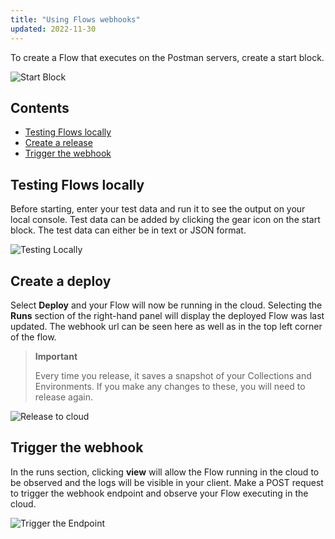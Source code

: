 ```yaml
---
title: "Using Flows webhooks"
updated: 2022-11-30
---
```


To create a Flow that executes on the Postman servers, create a start block.

![Start Block](https://assets.postman.com/postman-labs-docs/cloud-execution/running-flows-on-the-cloud-start.gif)

## Contents

* [Testing Flows locally](#testing-flows-locally)
* [Create a release](#create-a-release)
* [Trigger the webhook](#trigger-the-webhook)

## Testing Flows locally

Before starting, enter your test data and run it to see the output on your local console. Test data can be added by clicking the gear icon on the start block. The test data can either be in text or JSON format.

![Testing Locally](https://assets.postman.com/postman-labs-docs/cloud-execution/running-flows-on-the-cloud-test-data.gif)

## Create a deploy

Select **Deploy** and your Flow will now be running in the cloud. Selecting the **Runs** section of the right-hand panel will display the deployed Flow was last updated. The webhook url can be seen here as well as in the top left corner of the flow.

> **Important**
>
> Every time you release, it saves a snapshot of your Collections and Environments. If you make any changes to these, you will need to release again.

![Release to cloud](https://assets.postman.com/postman-labs-docs/cloud-execution/running-flows-in-the-cloud-create-deploy.gif)

## Trigger the webhook

In the runs section, clicking **view** will allow the Flow running in the cloud to be observed and the logs will be visible in your client. Make a POST request to trigger the webhook endpoint and observe your Flow executing in the cloud.

![Trigger the Endpoint](https://assets.postman.com/postman-labs-docs/cloud-execution/running-in-cloud.gif)
